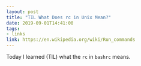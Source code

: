 ```yaml
---
layout: post
title: "TIL What Does rc in Unix Mean?"
date: 2019-09-01T14:41:00
tags:
- links
link: https://en.wikipedia.org/wiki/Run_commands
---
```

Today I learned (TIL) what the `rc` in `bashrc` means.
